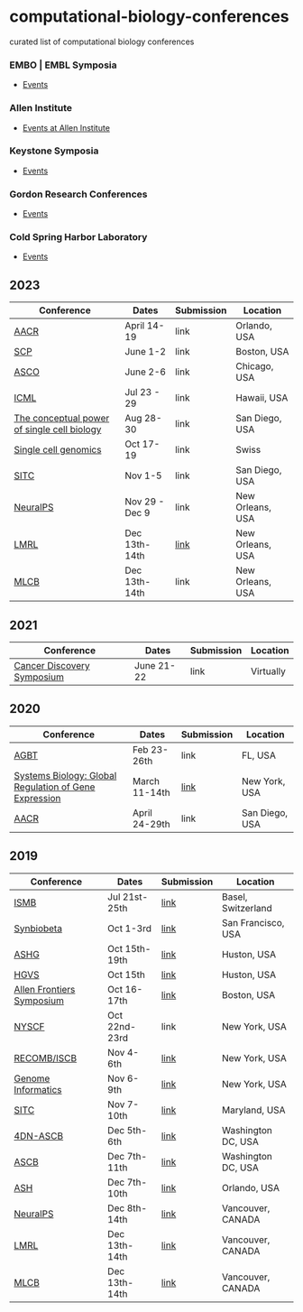 # computational-biology-conferences
curated list of computational biology conferences

### EMBO | EMBL Symposia
* [Events](https://www.embo-embl-symposia.org/index.php)

### Allen Institute
* [Events at Allen Institute](https://alleninstitute.org/events-training/)

### Keystone Symposia
* [Events](http://www.keystonesymposia.org/)

### Gordon Research Conferences
* [Events](https://www.grc.org/)

### Cold Spring Harbor Laboratory
* [Events](https://meetings.cshl.edu/)

## 2023
Conference | Dates | Submission | Location 
-----------|-------|------------|----------
[AACR](https://www.aacr.org/meeting/aacr-annual-meeting-2023/) | April 14-19 | link | Orlando, USA
[SCP]([https://conferences.asco.org/am/attend](https://single-cell.net/proteomics/scp2023)) | June 1-2 | link | Boston, USA
[ASCO](https://conferences.asco.org/am/attend) | June 2-6 | link | Chicago, USA
[ICML](https://icml.cc) | Jul 23 - 29 | link | Hawaii, USA
[The conceptual power of single cell biology](https://www.cell-symposia.com/conceptual-single-cells-2023) | Aug 28-30 | link | San Diego, USA
[Single cell genomics](https://www.weizmann.ac.il/conferences/SCG2023/) | Oct 17-19 | link | Swiss
[SITC](https://www.sitcancer.org/2023/home) | Nov 1-5 | link | San Diego, USA
[NeuralPS](https://nips.cc) | Nov 29 - Dec 9 | link | New Orleans, USA
[LMRL](https://lmrl-bio.github.io/) | Dec 13th-14th | [link](https://lmrl-bio.github.io/call) | New Orleans, USA 
[MLCB](https://mlcb.github.io/) | Dec 13th-14th | link | New Orleans, USA



## 2021

Conference | Dates | Submission | Location 
-----------|-------|------------|----------
[Cancer Discovery Symposium](https://www.aacr.org/meeting/cancer-discovery-10th-anniversary-symposium-the-next-decade-of-discoveries/) | June 21-22 | link | Virtually


## 2020

Conference | Dates | Submission | Location 
-----------|-------|------------|----------
[AGBT](https://www.agbt.org/the-general-meeting/) | Feb 23-26th | link | FL, USA
[Systems Biology: Global Regulation of Gene Expression](https://meetings.cshl.edu/meetings.aspx?meet=SYSTEMS&year=20) | March 11-14th | [link](https://meetings.cshl.edu/abstracts.aspx?meet=SYSTEMS&year=20) | New York, USA
[AACR](https://www.aacr.org/Meetings/Pages/MeetingDetail.aspx?EventItemID=213&DetailItemID=1057) | April 24-29th | link | San Diego, USA


## 2019

Conference | Dates | Submission | Location 
-----------|-------|------------|----------
[ISMB](https://www.iscb.org/ismbeccb2019) | Jul 21st-25th | [link](https://www.iscb.org/ismbeccb2019-submit/abstracts)| Basel, Switzerland
[Synbiobeta](https://2019.synbiobeta.com/) | Oct 1-3rd | [link](https://2019.synbiobeta.com/register/) | San Francisco, USA
[ASHG](https://www.ashg.org/2019meeting/) | Oct 15th-19th | [link](https://www.ashg.org/2019meeting/pages/abstracts_late.shtml) | Huston, USA
[HGVS](http://events.hgvs.org/home.html) | Oct 15th | [link](http://events.hgvs.org/abstracts.html) | Huston, USA
[Allen Frontiers Symposium](https://alleninstitute.org/what-we-do/frontiers-group/events/allen-frontiers-symp-2019/) | Oct 16-17th | [link](http://engage.alleninstitute.org/site/Calendar?id=101124&view=Detail) | Boston, USA
[NYSCF](https://nyscf.org/events/conference/) | Oct 22nd-23rd | link | New York, USA
[RECOMB/ISCB](https://www.iscb.org/recomb-regsysgen2019-program/recomb-regsysgen2019-oral-schedule) | Nov 4-6th | [link](https://www.iscb.org/recomb-regsysgen2019-submissions/recomb-regsysgen2019-oral-submissions) | New York, USA
[Genome Informatics](https://meetings.cshl.edu/meetings.aspx?meet=INFO&year=19) | Nov 6-9th | [link](https://meetings.cshl.edu/abstracts.aspx?meet=INFO&year=19) | New York, USA
[SITC](https://www.sitcancer.org/2019/program/annual-meeting) | Nov 7-10th | [link](https://www.sitcancer.org/2019/abstracts/publications) | Maryland, USA
[4DN-ASCB](https://4dn-annual-meetings.smapply.io/) | Dec 5th-6th | [link](unknown) | Washington DC, USA
[ASCB](https://www.ascb.org/2019ascbembo/) | Dec 7th-11th | [link](https://www.ascb.org/2019ascbembo/abstracts/) | Washington DC, USA
[ASH](https://www.hematology.org/Annual-Meeting/) | Dec 7th-10th | [link](https://www.hematology.org/Annual-Meeting/Abstracts/) | Orlando, USA
[NeuralPS](https://nips.cc) | Dec 8th-14th | [link](https://nips.cc/Conferences/2019/CallForPapers) | Vancouver, CANADA 
[LMRL](https://lmrl-bio.github.io/) | Dec 13th-14th | [link](https://lmrl-bio.github.io/call) | Vancouver, CANADA 
[MLCB](https://mlcb.github.io/) | Dec 13th-14th | [link](https://easychair.org/account/signin?l=t8803VSZpkL2VOFk87xpjU) | Vancouver, CANADA 


